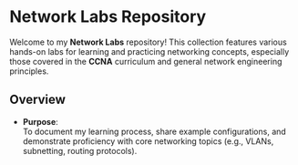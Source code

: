 # Network Labs Repository

Welcome to my **Network Labs** repository! This collection features various hands-on labs for learning and practicing networking concepts, especially those covered in the **CCNA** curriculum and general network engineering principles.

## Overview

- **Purpose**:  
  To document my learning process, share example configurations, and demonstrate proficiency with core networking topics (e.g., VLANs, subnetting, routing protocols).
